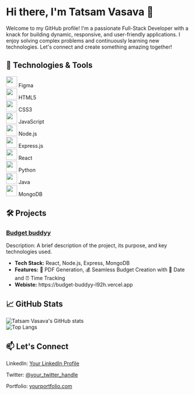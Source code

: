 <h1>Hi there, I'm Tatsam Vasava 👋</h1>
<p>Welcome to my GitHub profile! I'm a passionate Full-Stack Developer with a knack for building dynamic, responsive, and user-friendly applications. I enjoy solving complex problems and continuously learning new technologies. Let's connect and create something amazing together!</p>

<h2>🔧 Technologies & Tools</h2>
<div class="tech-stack">
    <div><img src="https://img.icons8.com/color/48/000000/figma--v1.png" width="30"/> Figma</div>
    <div><img src="https://img.icons8.com/color/48/000000/html-5--v1.png" width="30"/> HTML5</div>
    <div><img src="https://img.icons8.com/color/48/000000/css3.png" width="30"/> CSS3</div>
    <div><img src="https://img.icons8.com/color/48/000000/javascript--v1.png" width="30"/> JavaScript</div>
    <div><img src="https://img.icons8.com/color/48/000000/nodejs.png" width="30"/> Node.js</div>
    <div><img src="https://img.icons8.com/color/48/000000/express.png" width="30"/> Express.js</div>
    <div><img src="https://img.icons8.com/color/48/000000/react-native.png" width="30"/> React</div>
    <div><img src="https://img.icons8.com/color/48/000000/python--v1.png" width="30"/> Python</div>
    <div><img src="https://img.icons8.com/color/48/000000/java-coffee-cup-logo--v1.png" width="30"/> Java</div>
    <div><img src="https://img.icons8.com/color/48/000000/mongodb.png" width="30"/> MongoDB</div>

</div>

<h2>🛠️ Projects</h2>
<h3><a href="https://github.com/sezerz1121/Budget-Buddyy">Budget buddyy</a></h3>
<p>Description: A brief description of the project, its purpose, and key technologies used.</p>
<ul>
    <li><strong>Tech Stack:</strong> React, Node.js, Express, MongoDB</li>
   <li><strong>Features:</strong> 📄 PDF Generation, 💰 Seamless Budget Creation with 📅 Date and ⏰ Time Tracking</li>
    <li><strong>Webiste:</strong> https://budget-buddyy-l92h.vercel.app</li>
</ul>




<h2>📈 GitHub Stats</h2>
<div>
    <img src="https://github-readme-stats.vercel.app/api?username=sezerz1121&show_icons=true&theme=radical" alt="Tatsam Vasava's GitHub stats">
</div>
<div>
    <img src="https://github-readme-stats.vercel.app/api/top-langs/?username=sezerz1121&layout=compact&theme=radical" alt="Top Langs">
</div>

<h2>📫 Let's Connect</h2>
<p>LinkedIn: <a href="https://www.linkedin.com/in/yourprofile">Your LinkedIn Profile</a></p>
<p>Twitter: <a href="https://twitter.com/your_twitter_handle">@your_twitter_handle</a></p>
<p>Portfolio: <a href="https://yourportfolio.com">yourportfolio.com</a></p>
